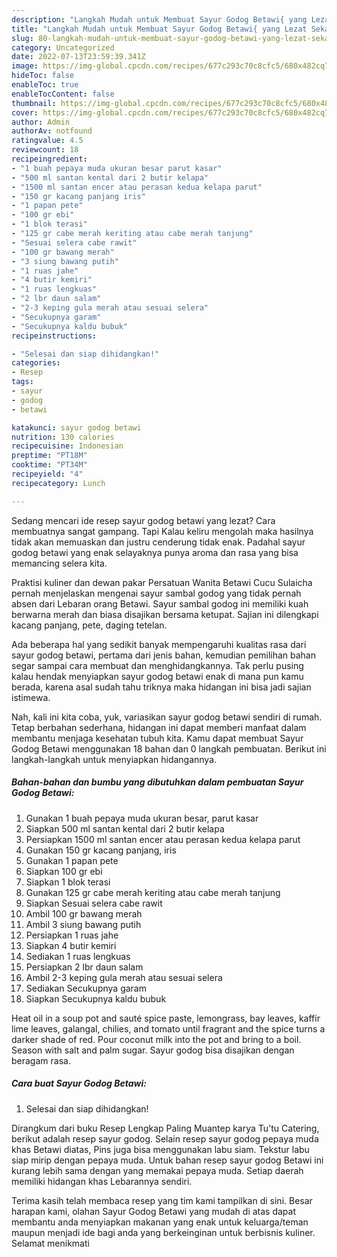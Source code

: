 ```yaml
---
description: "Langkah Mudah untuk Membuat Sayur Godog Betawi{ yang Lezat Sekali,  Menu Buat lebaran"
title: "Langkah Mudah untuk Membuat Sayur Godog Betawi{ yang Lezat Sekali,  Menu Buat lebaran"
slug: 80-langkah-mudah-untuk-membuat-sayur-godog-betawi-yang-lezat-sekali-menu-buat-lebaran
category: Uncategorized
date: 2022-07-13T23:59:39.341Z
image: https://img-global.cpcdn.com/recipes/677c293c70c8cfc5/680x482cq70/sayur-godog-betawi-foto-resep-utama.jpg
hideToc: false
enableToc: true
enableTocContent: false
thumbnail: https://img-global.cpcdn.com/recipes/677c293c70c8cfc5/680x482cq70/sayur-godog-betawi-foto-resep-utama.jpg
cover: https://img-global.cpcdn.com/recipes/677c293c70c8cfc5/680x482cq70/sayur-godog-betawi-foto-resep-utama.jpg
author: Admin
authorAv: notfound
ratingvalue: 4.5
reviewcount: 18
recipeingredient:
- "1 buah pepaya muda ukuran besar parut kasar"
- "500 ml santan kental dari 2 butir kelapa"
- "1500 ml santan encer atau perasan kedua kelapa parut"
- "150 gr kacang panjang iris"
- "1 papan pete"
- "100 gr ebi"
- "1 blok terasi"
- "125 gr cabe merah keriting atau cabe merah tanjung"
- "Sesuai selera cabe rawit"
- "100 gr bawang merah"
- "3 siung bawang putih"
- "1 ruas jahe"
- "4 butir kemiri"
- "1 ruas lengkuas"
- "2 lbr daun salam"
- "2-3 keping gula merah atau sesuai selera"
- "Secukupnya garam"
- "Secukupnya kaldu bubuk"
recipeinstructions:

- "Selesai dan siap dihidangkan!"
categories:
- Resep
tags:
- sayur
- godog
- betawi

katakunci: sayur godog betawi 
nutrition: 130 calories
recipecuisine: Indonesian
preptime: "PT18M"
cooktime: "PT34M"
recipeyield: "4"
recipecategory: Lunch

---
```



Sedang mencari ide resep sayur godog betawi yang lezat? Cara membuatnya sangat gampang. Tapi Kalau keliru mengolah maka hasilnya tidak akan memuaskan dan justru cenderung tidak enak. Padahal sayur godog betawi yang enak selayaknya punya aroma dan rasa yang bisa memancing selera kita.


Praktisi kuliner dan dewan pakar Persatuan Wanita Betawi Cucu Sulaicha pernah menjelaskan mengenai sayur sambal godog yang tidak pernah absen dari Lebaran orang Betawi. Sayur sambal godog ini memiliki kuah berwarna merah dan biasa disajikan bersama ketupat. Sajian ini dilengkapi kacang panjang, pete, daging tetelan.

Ada beberapa hal yang sedikit banyak mempengaruhi kualitas rasa dari sayur godog betawi, pertama dari jenis bahan, kemudian pemilihan bahan segar sampai cara membuat dan menghidangkannya. Tak perlu pusing kalau hendak menyiapkan sayur godog betawi enak di mana pun kamu berada, karena asal sudah tahu triknya maka hidangan ini bisa jadi sajian istimewa.


Nah, kali ini kita coba, yuk, variasikan sayur godog betawi sendiri di rumah. Tetap berbahan sederhana, hidangan ini dapat memberi manfaat dalam membantu menjaga kesehatan tubuh kita. Kamu dapat membuat Sayur Godog Betawi menggunakan 18 bahan dan 0 langkah pembuatan. Berikut ini langkah-langkah untuk menyiapkan hidangannya.

<!--inarticleads1-->

##### Bahan-bahan dan bumbu yang dibutuhkan dalam pembuatan Sayur Godog Betawi:

1. Gunakan 1 buah pepaya muda ukuran besar, parut kasar
1. Siapkan 500 ml santan kental dari 2 butir kelapa
1. Persiapkan 1500 ml santan encer atau perasan kedua kelapa parut
1. Gunakan 150 gr kacang panjang, iris
1. Gunakan 1 papan pete
1. Siapkan 100 gr ebi
1. Siapkan 1 blok terasi
1. Gunakan 125 gr cabe merah keriting atau cabe merah tanjung
1. Siapkan Sesuai selera cabe rawit
1. Ambil 100 gr bawang merah
1. Ambil 3 siung bawang putih
1. Persiapkan 1 ruas jahe
1. Siapkan 4 butir kemiri
1. Sediakan 1 ruas lengkuas
1. Persiapkan 2 lbr daun salam
1. Ambil 2-3 keping gula merah atau sesuai selera
1. Sediakan Secukupnya garam
1. Siapkan Secukupnya kaldu bubuk


Heat oil in a soup pot and sauté spice paste, lemongrass, bay leaves, kaffir lime leaves, galangal, chilies, and tomato until fragrant and the spice turns a darker shade of red. Pour coconut milk into the pot and bring to a boil. Season with salt and palm sugar. Sayur godog bisa disajikan dengan beragam rasa. 

<!--inarticleads2-->

##### Cara buat Sayur Godog Betawi:


1. Selesai dan siap dihidangkan!

Dirangkum dari buku Resep Lengkap Paling Muantep karya Tu&#39;tu Catering, berikut adalah resep sayur godog. Selain resep sayur godog pepaya muda khas Betawi diatas, Pins juga bisa menggunakan labu siam. Tekstur labu siap mirip dengan pepaya muda. Untuk bahan resep sayur godog Betawi ini kurang lebih sama dengan yang memakai pepaya muda. Setiap daerah memiliki hidangan khas Lebarannya sendiri. 

Terima kasih telah membaca resep yang tim kami tampilkan di sini. Besar harapan kami, olahan Sayur Godog Betawi yang mudah di atas dapat membantu anda menyiapkan makanan yang enak untuk keluarga/teman maupun menjadi ide bagi anda yang berkeinginan untuk berbisnis kuliner. Selamat menikmati
